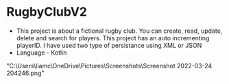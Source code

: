 # RugbyClubV2

- This project is about a fictional rugby club. You can create, read, update, delete and search for players. This project has an auto incrementing playerID. I have used two type of persistance using XML or JSON 
- Language - Kotlin


"C:\Users\liamc\OneDrive\Pictures\Screenshots\Screenshot 2022-03-24 204246.png"
